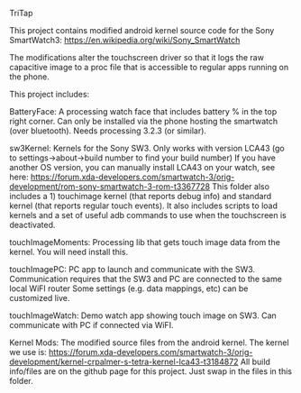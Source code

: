 TriTap

This project contains modified android kernel source code for the Sony SmartWatch3:
https://en.wikipedia.org/wiki/Sony_SmartWatch 

The modifications alter the touchscreen driver so that it logs the raw capacitive image to a proc file that is accessible to regular apps running on the phone. 

This project includes:

BatteryFace: 
A processing watch face that includes battery % in the top right corner.
Can only be installed via the phone hosting the smartwatch (over bluetooth).
Needs processing 3.2.3 (or similar).  

sw3Kernel: 
Kernels for the Sony SW3. Only works with version LCA43 (go to settings->about->build number to find your build number)
If you have another OS version, you can manually install LCA43 on your watch, see here:
https://forum.xda-developers.com/smartwatch-3/orig-development/rom-sony-smartwatch-3-rom-t3367728
This folder also includes a 1) touchimage kernel (that reports debug info) and standard kernel (that reports regular touch events). 
It also includes scripts to load kernels and a set of useful adb commands to use when the touchscreen is deactivated. 

touchImageMoments:
Processing lib that gets touch image data from the kernel. You will need install this. 

touchImagePC:
PC app to launch and communicate with the SW3. 
Communication requires that the SW3 and PC are connected to the same local WiFI router
Some settings (e.g. data mappings, etc) can be customized live. 

touchImageWatch:
Demo watch app showing touch image on SW3. Can communicate with PC if connected via WiFI. 

Kernel Mods:
The modified source files from the android kernel. The kernel we use is:
https://forum.xda-developers.com/smartwatch-3/orig-development/kernel-crpalmer-s-tetra-kernel-lca43-t3184872
All build info/files are on the github page for this project. Just swap in the files in this folder. 
